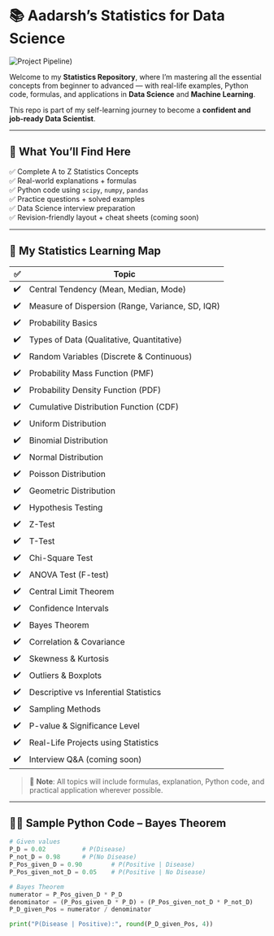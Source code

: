 # 📚 Aadarsh’s Statistics for Data Science

![Project Pipeline](https://www.google.com/imgres?q=statistics%20animation%20images%20moving&imgurl=https%3A%2F%2Fstatic.vecteezy.com%2Fsystem%2Fresources%2Fthumbnails%2F026%2F602%2F755%2Flarge%2Fbusiness-analysis-and-statistics-moving-male-entrepreneur-studies-digital-graphs-and-company-charts-or-financial-report-character-develops-strategy-for-success-isometric-graphic-animated-cartoon-video.jpg&imgrefurl=https%3A%2F%2Fwww.vecteezy.com%2Ffree-videos%2Fanimated-statistics&docid=xyf_LI9rits8uM&tbnid=oxrykN4f50tp3M&vet=12ahUKEwi58Onmhu-OAxVHTGwGHeOmHDoQM3oECBoQAA..i&w=800&h=450&hcb=2&ved=2ahUKEwi58Onmhu-OAxVHTGwGHeOmHDoQM3oECBoQAA))

Welcome to my **Statistics Repository**, where I’m mastering all the essential concepts from beginner to advanced — with real-life examples, Python code, formulas, and applications in **Data Science** and **Machine Learning**.

This repo is part of my self-learning journey to become a **confident and job-ready Data Scientist**.

---

## 📌 What You’ll Find Here

✅ Complete A to Z Statistics Concepts  
✅ Real-world explanations + formulas  
✅ Python code using `scipy`, `numpy`, `pandas`  
✅ Practice questions + solved examples  
✅ Data Science interview preparation  
✅ Revision-friendly layout + cheat sheets (coming soon)  

---

## 🎯 My Statistics Learning Map

| ✅ | Topic |
|----|-------|
| ✔️ | Central Tendency (Mean, Median, Mode) |
| ✔️ | Measure of Dispersion (Range, Variance, SD, IQR) |
| ✔️ | Probability Basics |
| ✔️ | Types of Data (Qualitative, Quantitative) |
| ✔️ | Random Variables (Discrete & Continuous) |
| ✔️ | Probability Mass Function (PMF) |
| ✔️ | Probability Density Function (PDF) |
| ✔️ | Cumulative Distribution Function (CDF) |
| ✔️ | Uniform Distribution |
| ✔️ | Binomial Distribution |
| ✔️ | Normal Distribution |
| ✔️ | Poisson Distribution |
| ✔️ | Geometric Distribution |
| ✔️ | Hypothesis Testing |
| ✔️ | Z-Test |
| ✔️ | T-Test |
| ✔️ | Chi-Square Test |
| ✔️ | ANOVA Test (F-test) |
| ✔️ | Central Limit Theorem |
| ✔️ | Confidence Intervals |
| ✔️ | Bayes Theorem |
| ✔️ | Correlation & Covariance |
| ✔️ | Skewness & Kurtosis |
| ✔️ | Outliers & Boxplots |
| ✔️ | Descriptive vs Inferential Statistics |
| ✔️ | Sampling Methods |
| ✔️ | P-value & Significance Level |
| ✔️ | Real-Life Projects using Statistics |
| ✔️ | Interview Q&A (coming soon) |

> 📌 **Note**: All topics will include formulas, explanation, Python code, and practical application wherever possible.

---

## 🧑‍💻 Sample Python Code – Bayes Theorem

```python
# Given values
P_D = 0.02          # P(Disease)
P_not_D = 0.98      # P(No Disease)
P_Pos_given_D = 0.90        # P(Positive | Disease)
P_Pos_given_not_D = 0.05    # P(Positive | No Disease)

# Bayes Theorem
numerator = P_Pos_given_D * P_D
denominator = (P_Pos_given_D * P_D) + (P_Pos_given_not_D * P_not_D)
P_D_given_Pos = numerator / denominator

print("P(Disease | Positive):", round(P_D_given_Pos, 4))
